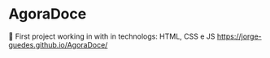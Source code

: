 # AgoraDoce
:cake: First project working in with in technologs: HTML, CSS e JS
https://jorge-guedes.github.io/AgoraDoce/
